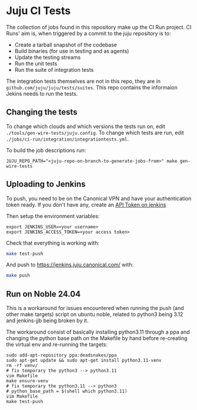 # Juju CI Tests

The collection of jobs found in this repository make up the CI Run project.
CI Runs' aim is, when triggered by a commit to the juju repository is to:
  - Create a tarball snapshot of the codebase
  - Build binaries (for use in testing and as agents)
  - Update the testing streams
  - Run the unit tests
  - Run the suite of integration tests

The integration tests themselves are not in this repo, they are in
`github.com/juju/juju/tests/suites`. This repo contains the informaion Jekins
needs to run the tests.
## Changing the tests

To change which clouds and which versions the tests run on, edit
`./tools/gen-wire-tests/juju.config`. To change which tests are run,
edit `./jobs/ci-run/integration/integrationtests.yml`.

To build the job descriptions run:
```
JUJU_REPO_PATH="<juju-repo-on-branch-to-generate-jobs-from>" make gen-wire-tests
```

## Uploading to Jenkins

To push, you need to be on the Canonical VPN and have your authentication token ready. If you don't have any, create an 
[API Token on jenkins](https://www.jenkins.io/doc/book/system-administration/authenticating-scripted-clients/)

Then setup the environment variables:

```shell
export JENKINS_USER=<your username>
export JENKINS_ACCESS_TOKEN=<your access token>
```

Check that everything is working with:
```bash
make test-push
```
And push to https://jenkins.juju.canonical.com/ with:
```bash
make push
```

## Run on Noble 24.04

This is a workaround for issues encountered when running the push (and other make targets) script on ubuntu noble, related to python3 being 3.12 and jenkins-jjb being broken by it.

The workaround consist of basically installing python3.11 through a ppa and changing the python base path on the Makefile by hand before re-creating the virtual env and re-running the targets:

```
sudo add-apt-repository ppa:deadsnakes/ppa
sudo apt-get update && sudo apt-get install python3.11-venv
rm -rf venv/
# fix temporary the python3 --> python3.11
vim Makefile
make ensure-venv
# fix temporary the python3.11 --> python3
# python_base_path = $(shell which python3.11)
vim Makefile
make test-push
```
